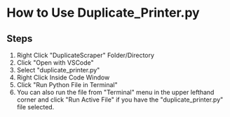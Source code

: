 # How to Use Duplicate_Printer.py

## Steps

1. Right Click "DuplicateScraper" Folder/Directory
2. Click "Open with VSCode"
3. Select "duplicate_printer.py"
4. Right Click Inside Code Window
5. Click "Run Python File in Terminal"
6. You can also run the file from "Terminal" menu in the upper lefthand corner and click "Run Active File" if you have the "duplicate_printer.py" file selected.